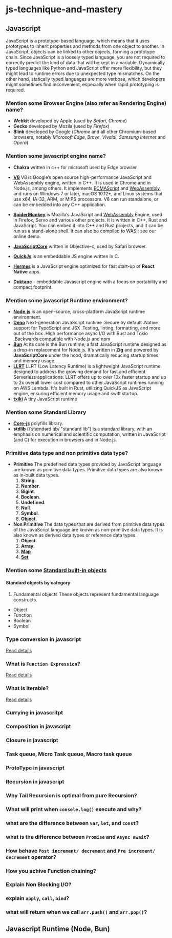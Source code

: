 # js-technique-and-mastery

## Javascript
JavaScript is a prototype-based language, which means that it uses prototypes to inherit properties and methods from one object to another. In JavaScript, objects can be linked to other objects, forming a prototype chain. Since JavaScript is a loosely typed language, you are not required to correctly predict the kind of data that will be kept in a variable.
Dynamically typed languages like Python and JavaScript offer more flexibility, but they might lead to runtime errors due to unexpected type mismatches. On the other hand, statically typed languages are more verbose, which developers might sometimes find inconvenient, especially when rapid prototyping is required.

### Mention some Browser Engine (also refer as Rendering Engine) name?

* **Webkit** developed by Apple (used by *Safari*, *Chrome*)
* **Gecko** developed by Mozila (used by *Firefox*)
* **Blink** developed by Google (*Chrome* and all other Chromium-based browsers, notably *Microsoft Edge*, *Brave*, *Vivaldi*, *Samsung Internet* and *Opera*)
  
### Mention some javascript engine name?

* **Chakra** written in c++ for microsoft used by Edge browser
* [**V8**](https://v8.dev/) V8 is Google’s open source high-performance JavaScript and WebAssembly engine, written in C++. It is used in Chrome and in Node.js, among others. It implements [ECMAScript](https://tc39.es/ecma262/) and [WebAssembly](https://webassembly.github.io/spec/core/), and runs on Windows 7 or later, macOS 10.12+, and Linux systems that use x64, IA-32, ARM, or MIPS processors. V8 can run standalone, or can be embedded into any C++ application.
* [**SpiderMonkey**](https://spidermonkey.dev/) is Mozilla’s JavaScript and [WebAssembly](https://webassembly.github.io/spec/core/) Engine, used in Firefox, Servo and various other projects. It is written in C++, Rust and JavaScript. You can embed it into C++ and Rust projects, and it can be run as a stand-alone shell. It can also be compiled to WASI; see our online demo.
* [**JavaScriptCore**](https://developer.apple.com/documentation/javascriptcore) written in Objective-c, used by Safari browser.

* [**QuickJs**](https://github.com/bellard/quickjs) is an embeddable JS engine written in C.
* [**Hermes**](https://github.com/facebook/hermes/) is a JavaScript engine optimized for fast start-up of **React Native** apps.
* [**Duktape**](https://github.com/svaarala/duktape) - embeddable Javascript engine with a focus on portability and compact footprint.

### Mention some javascript Runtime environment?

* [**Node.js**](https://github.com/nodejs/node) is an open-source, cross-platform JavaScript runtime environment.
* [**Deno**](https://deno.com/) Next-generation JavaScript runtime
  .Secure by default
  .Native support for TypeScript and JSX
  .Testing, linting, formatting, and more out of the box
  .High performance async I/O with Rust and Tokio
  .Backwards compatible with Node.js and npm
* [**Bun**](https://github.com/oven-sh/bun) At its core is the Bun runtime, a fast JavaScript runtime designed as a drop-in replacement for Node.js. It's written in **Zig** and powered by **JavaScriptCore** under the hood, dramatically reducing startup times and memory usage.
* [**LLRT**](https://github.com/awslabs/llrt) LLRT (Low Latency Runtime) is a lightweight JavaScript runtime designed to address the growing demand for fast and efficient Serverless applications. LLRT offers up to over 10x faster startup and up to 2x overall lower cost compared to other JavaScript runtimes running on AWS Lambda. It's built in Rust, utilizing QuickJS as JavaScript engine, ensuring efficient memory usage and swift startup.
* [**txiki**](https://github.com/saghul/txiki.js) A tiny JavaScript runtime

### Mention some Standard Library
* [**Core-js**](https://github.com/zloirock/core-js) polyfills library.
* [**stdlib**](https://github.com/stdlib-js/stdlib) (/ˈstændərd lɪb/ "standard lib") is a standard library, with an emphasis on numerical and scientific computation, written in JavaScript (and C) for execution in browsers and in Node.js.

### Primitive data type and non primitive data type?
- **Primitive** The predefined data types provided by JavaScript language are known as primitive data types. Primitive data types are also known as in-built data types.
    1. **String**.
    2. **Number**.
    3. **Bigint**.
    4. **Boolean**.
    5. **Undefined**.
    6. **Null**.
    7. **Symbol**.
    8. **Object**.
- **Non Primitive** The data types that are derived from primitive data types of the JavaScript language are known as non-primitive data types. It is also known as derived data types or reference data types.
    1. **Object**.
    2. **Array**.
    3. [**Map**](https://javascript.info/map-set)
    4. [**Set**](https://javascript.info/map-set)
### Mention some [Standard built-in objects](https://developer.mozilla.org/en-US/docs/Web/JavaScript/Reference/Global_Objects)
#### Standard objects by category
1. Fundamental objects
   These objects represent fundamental language constructs.
- Object
- Function
- Boolean
- Symbol
### Type conversion in javascript
[Read details](https://javascript.info/type-conversions)
### What is `Function Expression`?
[Read details](https://javascript.info/function-expressions)
### What is iterable?
[Read details](https://javascript.info/iterable)
### Currying in javascritpt

### Composition in javascript

### Closure in javascript

### Task queue, Micro Task queue, Macro task queue

### ProtoType in javascript

### Recursion in javascript

### Why **Tail Recursion** is optimal from pure **Recursion**?

### What will print when `console.log()` execute and why?

### what are the difference between `var`, `let`, and `const`?

### what is the difference between `Promise` and `Async await`?

### How behave `Post increment/ decrement` and `Pre increment/ decrement` operator?

### How you achive Function chaining?

### Explain Non Blocking I/O?

### explain `apply`, `call`, `bind`?

### what will return when we call `arr.push()` and `arr.pop()`?

## Javascript Runtime (Node, Bun)

### 
